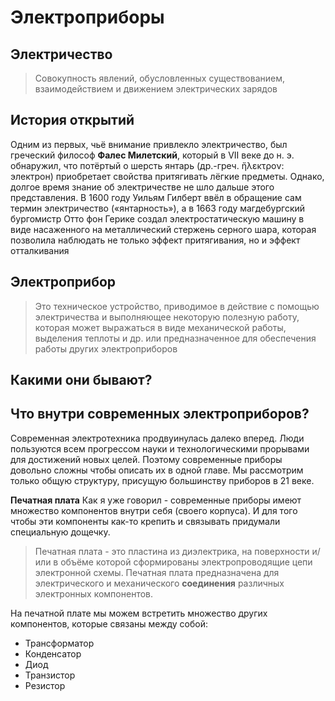 # Электроприборы

## Электричество
> Совокупность явлений, обусловленных существованием, взаимодействием и движением электрических зарядов

## История открытий
Одним из первых, чьё внимание привлекло электричество, был греческий философ **Фалес Милетский**, который в VII веке до н. э. обнаружил, что потёртый о шерсть янтарь (др.-греч. ἤλεκτρον: электрон) приобретает свойства притягивать лёгкие предметы. Однако, долгое время знание об электричестве не шло дальше этого представления.
В 1600 году Уильям Гилберт ввёл в обращение сам термин электричество («янтарность»),
а в 1663 году магдебургский бургомистр Отто фон Герике создал электростатическую машину в виде насаженного на металлический стержень серного шара, которая позволила наблюдать не только эффект притягивания, но и эффект отталкивания

## Электроприбор
> Это техническое устройство, приводимое в действие с помощью электричества и выполняющее некоторую полезную работу, которая может выражаться в виде механической работы, выделения теплоты и др. или предназначенное для обеспечения работы других электроприборов

## Какими они бывают?


## Что внутри современных электроприборов?
Современная электротехника продвуинулась далеко вперед. Люди пользуются всем прогрессом науки и технологическими прорывами для достижений новых целей. Поэтому современные приборы довольно сложны чтобы описать их в одной главе. Мы рассмотрим только общую структуру, присущую большинству приборов в 21 веке.

**Печатная плата**
Как я уже говорил - современные приборы имеют множество компонентов внутри себя (своего корпуса). И для того чтобы эти компоненты как-то крепить и связывать придумали специальную дощечку.

> Печатная плата - это пластина из диэлектрика, на поверхности и/или в объёме которой сформированы электропроводящие цепи электронной схемы. Печатная плата предназначена для электрического и механического **соединения** различных электронных компонентов.

На печатной плате мы можем встретить множество других компонентов, которые связаны между собой:
* Трансформатор
* Конденсатор
* Диод
* Транзистор
* Резистор

